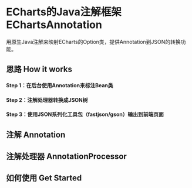 # ECharts的Java注解框架 EChartsAnnotation
  用原生Java注解来映射ECharts的Option类，提供Annotation到JSON的转换功能。
## 思路 How it works
#### Step 1：在后台使用Annotation来标注Bean类
#### Step 2：注解处理器转换成JSON树
#### Step 3：使用JSON系列化工具包（fastjson/gson）输出到前端页面
## 注解 Annotation

## 注解处理器 AnnotationProcessor

## 如何使用 Get Started

